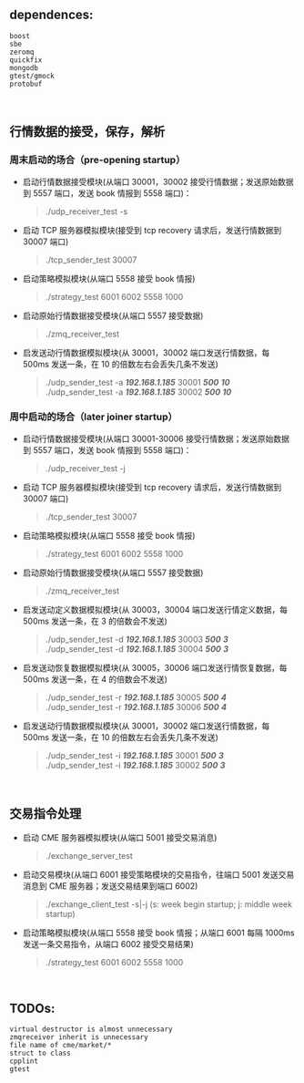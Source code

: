 
## dependences: 
	boost
	sbe
    zeromq
    quickfix
    mongodb
    gtest/gmock
    protobuf

<br>   

## 行情数据的接受，保存，解析

### 周末启动的场合（pre-opening startup）

* 启动行情数据接受模块(从端口 30001，30002 接受行情数据；发送原始数据到 5557 端口，发送 book 情报到 5558 端口)：
	> ./udp_receiver_test -s

* 启动 TCP 服务器模拟模块(接受到 tcp recovery 请求后，发送行情数据到 30007 端口)
	> ./tcp_sender_test 30007

* 启动策略模拟模块(从端口 5558 接受 book 情报)
	> ./strategy_test 6001 6002 5558 1000

* 启动原始行情数据接受模块(从端口 5557 接受数据)
	> ./zmq_receiver_test

* 启发送动行情数据模拟模块(从 30001，30002 端口发送行情数据，每 500ms 发送一条，在 10 的倍数左右会丢失几条不发送)
	> ./udp_sender_test -a ***192.168.1.185*** 30001 ***500*** ***10***  
	> ./udp_sender_test -a ***192.168.1.185*** 30002 ***500*** ***10***


### 周中启动的场合（later joiner startup）

* 启动行情数据接受模块(从端口 30001-30006 接受行情数据；发送原始数据到 5557 端口，发送 book 情报到 5558 端口)：
	> ./udp_receiver_test -j

* 启动 TCP 服务器模拟模块(接受到 tcp recovery 请求后，发送行情数据到 30007 端口)
	> ./tcp_sender_test 30007

* 启动策略模拟模块(从端口 5558 接受 book 情报)
	> ./strategy_test 6001 6002 5558 1000

* 启动原始行情数据接受模块(从端口 5557 接受数据)
	> ./zmq_receiver_test

* 启发送动定义数据模拟模块(从 30003，30004 端口发送行情定义数据，每 500ms 发送一条，在 3 的倍数会不发送)
	> ./udp_sender_test -d ***192.168.1.185*** 30003 ***500*** ***3***  
	> ./udp_sender_test -d ***192.168.1.185*** 30004 ***500*** ***3***
	
* 启发送动恢复数据模拟模块(从 30005，30006 端口发送行情恢复数据，每 500ms 发送一条，在 4 的倍数会不发送)
	> ./udp_sender_test -r ***192.168.1.185*** 30005 ***500*** ***4***  
	> ./udp_sender_test -r ***192.168.1.185*** 30006 ***500*** ***4***

* 启发送动行情数据模拟模块(从 30001，30002 端口发送行情数据，每 500ms 发送一条，在 10 的倍数左右会丢失几条不发送)
	> ./udp_sender_test -i ***192.168.1.185*** 30001 ***500*** ***3***  
	> ./udp_sender_test -i ***192.168.1.185*** 30002 ***500*** ***3***

<br>

## 交易指令处理

* 启动 CME 服务器模拟模块(从端口 5001 接受交易消息)
	> ./exchange_server_test	

* 启动交易模块(从端口 6001 接受策略模块的交易指令，往端口 5001 发送交易消息到 CME 服务器；发送交易结果到端口 6002)
	> ./exchange_client_test -s|-j    (s: week begin startup; j: middle week startup)


* 启动策略模拟模块(从端口 5558 接受 book 情报；从端口 6001 每隔 1000ms 发送一条交易指令，从端口 6002 接受交易结果)
	> ./strategy_test 6001 6002 5558 1000

<br>

## TODOs:
	virtual destructor is almost unnecessary
	zmqreceiver inherit is unnecessary
	file name of cme/market/*
	struct to class
	cpplint
	gtest

